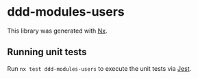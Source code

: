 # ddd-modules-users

This library was generated with [Nx](https://nx.dev).

## Running unit tests

Run `nx test ddd-modules-users` to execute the unit tests via [Jest](https://jestjs.io).
